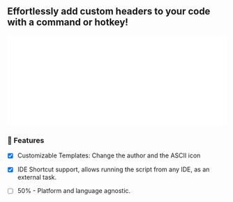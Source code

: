 ## Effortlessly add custom headers to your code with a command or hotkey!

![Example header](assets/Example.svg)

### 📖 Features
- [x] Customizable Templates: Change the author and the ASCII icon

- [x] IDE Shortcut support, allows running the script from any IDE, as an external task.

- [ ] 50% - Platform and language agnostic.
